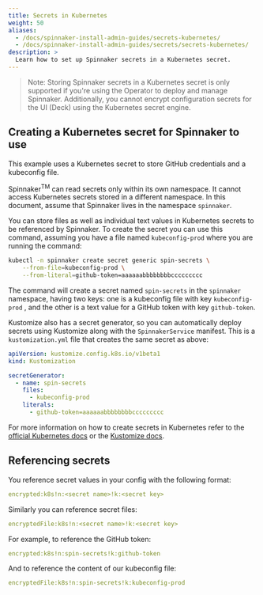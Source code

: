 ```yaml
---
title: Secrets in Kubernetes
weight: 50
aliases:
  - /docs/spinnaker-install-admin-guides/secrets-kubernetes/
  - /docs/spinnaker-install-admin-guides/secrets/secrets-kubernetes/
description: >
  Learn how to set up Spinnaker secrets in a Kubernetes secret.
---
```


>Note: Storing Spinnaker secrets in a Kubernetes secret is only supported if you're using the Operator to deploy and manage Spinnaker. Additionally, you cannot encrypt configuration secrets for the UI (Deck) using the Kubernetes secret engine.


## Creating a Kubernetes secret for Spinnaker to use

This example uses a Kubernetes secret to store GitHub credentials and a kubeconfig file.

Spinnaker<sup>TM</sup> can read secrets only within its own namespace. It cannot access Kubernetes secrets stored in a different namespace. In this document, assume that Spinnaker lives in the namespace `spinnaker`.

You can store files as well as individual text values in Kubernetes secrets to be referenced by Spinnaker. To create the secret you can use this command, assuming you have a file named `kubeconfig-prod` where you are running the command:

```bash
kubectl -n spinnaker create secret generic spin-secrets \
    --from-file=kubeconfig-prod \
    --from-literal=github-token=aaaaaabbbbbbbbccccccccc
```

The command will create a secret named `spin-secrets` in the `spinnaker` namespace, having two keys: one is a kubeconfig file with key `kubeconfig-prod` , and the other is a text value for a GitHub token with key `github-token`.

Kustomize also has a secret generator, so you can automatically deploy secrets using Kustomize along with the `SpinnakerService` manifest. This is a `kustomization.yml` file that creates the same secret as above:

```yaml
apiVersion: kustomize.config.k8s.io/v1beta1
kind: Kustomization

secretGenerator:
  - name: spin-secrets
    files:
      - kubeconfig-prod
    literals:
      - github-token=aaaaaabbbbbbbbccccccccc
```

For more information on how to create secrets in Kubernetes refer to the [official Kubernetes docs](https://kubernetes.io/docs/concepts/configuration/secret/#creating-your-own-secrets) or the [Kustomize docs](https://github.com/kubernetes-sigs/kustomize/blob/master/examples/secretGeneratorPlugin.md).


## Referencing secrets

You reference secret values in your config with the following format:

```yaml
encrypted:k8s!n:<secret name>!k:<secret key>
```

Similarly you can reference secret files:

```yaml
encryptedFile:k8s!n:<secret name>!k:<secret key>
```

For example, to reference the GitHub token:
```yaml
encrypted:k8s!n:spin-secrets!k:github-token
```

And to reference the content of our kubeconfig file:
```yaml
encryptedFile:k8s!n:spin-secrets!k:kubeconfig-prod
```
